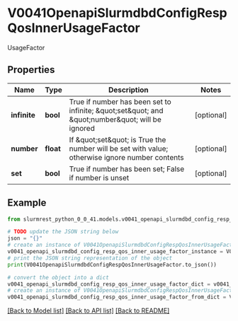 # V0041OpenapiSlurmdbdConfigRespQosInnerUsageFactor

UsageFactor

## Properties

Name | Type | Description | Notes
------------ | ------------- | ------------- | -------------
**infinite** | **bool** | True if number has been set to infinite; \&quot;set\&quot; and \&quot;number\&quot; will be ignored | [optional] 
**number** | **float** | If \&quot;set\&quot; is True the number will be set with value; otherwise ignore number contents | [optional] 
**set** | **bool** | True if number has been set; False if number is unset | [optional] 

## Example

```python
from slurmrest_python_0_0_41.models.v0041_openapi_slurmdbd_config_resp_qos_inner_usage_factor import V0041OpenapiSlurmdbdConfigRespQosInnerUsageFactor

# TODO update the JSON string below
json = "{}"
# create an instance of V0041OpenapiSlurmdbdConfigRespQosInnerUsageFactor from a JSON string
v0041_openapi_slurmdbd_config_resp_qos_inner_usage_factor_instance = V0041OpenapiSlurmdbdConfigRespQosInnerUsageFactor.from_json(json)
# print the JSON string representation of the object
print(V0041OpenapiSlurmdbdConfigRespQosInnerUsageFactor.to_json())

# convert the object into a dict
v0041_openapi_slurmdbd_config_resp_qos_inner_usage_factor_dict = v0041_openapi_slurmdbd_config_resp_qos_inner_usage_factor_instance.to_dict()
# create an instance of V0041OpenapiSlurmdbdConfigRespQosInnerUsageFactor from a dict
v0041_openapi_slurmdbd_config_resp_qos_inner_usage_factor_from_dict = V0041OpenapiSlurmdbdConfigRespQosInnerUsageFactor.from_dict(v0041_openapi_slurmdbd_config_resp_qos_inner_usage_factor_dict)
```
[[Back to Model list]](../README.md#documentation-for-models) [[Back to API list]](../README.md#documentation-for-api-endpoints) [[Back to README]](../README.md)


